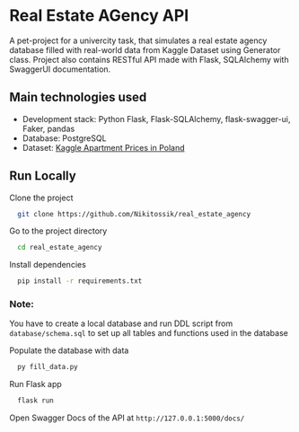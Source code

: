 
# Real Estate AGency API

A pet-project for a univercity task, that simulates a real estate agency database filled with real-world data from Kaggle Dataset using Generator class. Project also contains RESTful API made with Flask, SQLAlchemy with SwaggerUI documentation.

## Main technologies used

- Development stack: Python Flask, Flask-SQLAlchemy, flask-swagger-ui, Faker, pandas
- Database: PostgreSQL
- Dataset: [Kaggle Apartment Prices in Poland](https://www.kaggle.com/datasets/krzysztofjamroz/apartment-prices-in-poland)

## Run Locally

Clone the project

```bash
  git clone https://github.com/Nikitossik/real_estate_agency
```

Go to the project directory

```bash
  cd real_estate_agency
```

Install dependencies

```bash
  pip install -r requirements.txt
```
### Note: 
You have to create a local database and run DDL script from `database/schema.sql` to set up all tables and functions used in the database 

Populate the database with data

```bash
  py fill_data.py
```

Run Flask app

```bash
  flask run
```

Open Swagger Docs of the API at `http://127.0.0.1:5000/docs/`
